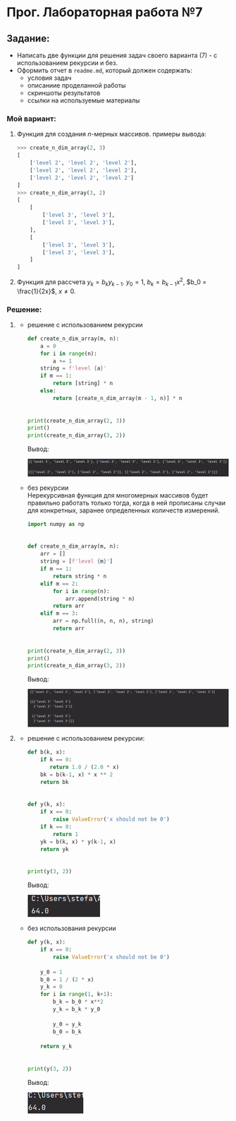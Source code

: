 # Прог. Лабораторная работа №7
## Задание:
- Написать две функции для решения задач своего варианта (7) - с использованием рекурсии и без.
- Оформить  отчет в ```readme.md```, который должен содержать:
  - условия задач
  - описаниие проделанной работы
  - скриншоты результатов
  - ссылки на используемые материалы

### Мой вариант:

1. Функция для создания $n$-мерных массивов.
   примеры вывода:
   ```Python
   >>> create_n_dim_array(2, 3)
   [
       ['level 2', 'level 2', 'level 2'],
       ['level 2', 'level 2', 'level 2'],
       ['level 2', 'level 2', 'level 2']
   ]
   >>> create_n_dim_array(3, 2)
   [
       [
           ['level 3', 'level 3'],
           ['level 3', 'level 3'],
       ], 
       [
           ['level 3', 'level 3'],
           ['level 3', 'level 3'],
       ]
   ]
   ```
2. Функция для рассчета $y_k = b_k y_{k-1}$. $y_0 = 1$, $b_k = b_{k-1} x^2$, $b_0 = \frac{1}{2x}$, $x \neq 0$.

### Решение:

1. - решение с использованием рекурсии
     ```Python
     def create_n_dim_array(m, n):
         a = 0
         for i in range(n):
             a += 1
         string = f'level {a}'
         if m == 1:
             return [string] * n
         else:
             return [create_n_dim_array(m - 1, n)] * n
  
  
     print(create_n_dim_array(2, 3))
     print()
     print(create_n_dim_array(3, 2))
     ```
     Вывод:
     
     ![img.png](img.png)

   - без рекурсии     
     Нерекурсивная функция для многомерных массивов будет правильно работать
     только тогда, когда в ней прописаны случаи для конкретных, заранее
     определенных количеств измерений. 
     
     ```Python
     import numpy as np


     def create_n_dim_array(m, n):
         arr = []
         string = [f'level {m}']
         if m == 1:
             return string * n
         elif m == 2:
             for i in range(n):
                 arr.append(string * n)
             return arr
         elif m == 3:
             arr = np.full((n, n, n), string)
             return arr


     print(create_n_dim_array(2, 3))
     print()
     print(create_n_dim_array(3, 2))
     ```
     Вывод:
     
     ![img_1.png](img_1.png)

2. - решение с использованием рекурсии:
     ```Python
     def b(k, x):
         if k == 0:
            return 1.0 / (2.0 * x)
         bk = b(k-1, x) * x ** 2
         return bk


     def y(k, x):
         if x == 0:
             raise ValueError('x should not be 0')
         if k == 0:
             return 1
         yk = b(k, x) * y(k-1, x)
         return yk


     print(y(3, 2))
     ```
     Вывод:

     ![img_2.png](img_2.png)

   - без использования рекурсии
     ```Python
     def y(k, x):
         if x == 0:
             raise ValueError('x should not be 0')

         y_0 = 1
         b_0 = 1 / (2 * x)
         y_k = 0
         for i in range(1, k+1):
             b_k = b_0 * x**2
             y_k = b_k * y_0

             y_0 = y_k
             b_0 = b_k

         return y_k


     print(y(3, 2))
     ```
     Вывод:
     
     ![img_3.png](img_3.png)
